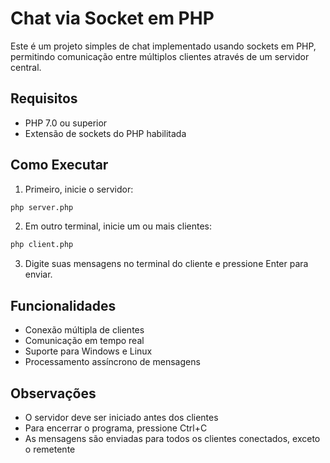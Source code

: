 # Chat via Socket em PHP

Este é um projeto simples de chat implementado usando sockets em PHP, permitindo comunicação entre múltiplos clientes através de um servidor central.

## Requisitos

- PHP 7.0 ou superior
- Extensão de sockets do PHP habilitada

## Como Executar

1. Primeiro, inicie o servidor:
```bash
php server.php
```

2. Em outro terminal, inicie um ou mais clientes:
```bash
php client.php
```

3. Digite suas mensagens no terminal do cliente e pressione Enter para enviar.

## Funcionalidades

- Conexão múltipla de clientes
- Comunicação em tempo real
- Suporte para Windows e Linux
- Processamento assíncrono de mensagens

## Observações

- O servidor deve ser iniciado antes dos clientes
- Para encerrar o programa, pressione Ctrl+C
- As mensagens são enviadas para todos os clientes conectados, exceto o remetente 